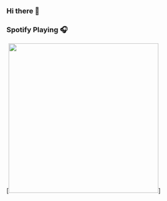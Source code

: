 ### Hi there 👋



### Spotify Playing 🎧
[<img src="https://novatorem-git-master.jaja061198.vercel.app/api/spotify-playing" width="350" />]

<!--
**jaja061198/jaja061198** is a ✨ _special_ ✨ repository because its `README.md` (this file) appears on your GitHub profile.

Here are some ideas to get you started:

- 🔭 I’m currently working on ...
- 🌱 I’m currently learning ...
- 👯 I’m looking to collaborate on ...
- 🤔 I’m looking for help with ...
- 💬 Ask me about ...
- 📫 How to reach me: ...
- 😄 Pronouns: ...
- ⚡ Fun fact: ...
-->
